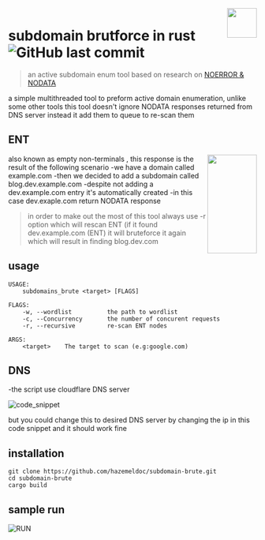 <a href="https://www.linkedin.com/in/ahmed-hazem-b50124215">
    <img src="https://raw.githubusercontent.com/hazemeldoc/subdomain-brute/master/img/logo.svg" align="right" height="60" />
</a>

# subdomain brutforce in rust ![GitHub last commit](https://img.shields.io/github/last-commit/hazemeldoc/subdomain-brute?style=plastic)

> an active subdomain enum tool based on research on [NOERROR & NODATA](https://www.securesystems.de/blog/enhancing-subdomain-enumeration-ents-and-noerror/)

a simple multithreaded tool to preform active domain enumeration, unlike some other tools this tool doesn't ignore NODATA responses returned from DNS server instead it add them to queue to re-scan them

## ENT
<img src="https://github.com/hazemeldoc/subdomain-brute/raw/master/img/DNS_hierarchy.png" align="right" width="100" height="200"/>
also known as empty non-terminals , this response is the result of the following scenario
-we have a domain called example.com
-then we decided to add a subdomain called blog.dev.example.com
-despite not adding a dev.example.com entry it's automatically created
-in this case dev.exaple.com return NODATA response



>in order to make out the most of this tool always use -r option which will rescan ENT (if it found dev.example.com (ENT) it will bruteforce it again which will result in finding blog.dev.com 

## usage

```
USAGE:
    subdomains_brute <target> [FLAGS]

FLAGS:
    -w, --wordlist          the path to wordlist
    -c, --Concurrency       the number of concurent requests
    -r, --recursive         re-scan ENT nodes

ARGS:
    <target>    The target to scan (e.g:google.com)
```

## DNS 

-the script use cloudflare DNS server

![code_snippet](https://raw.githubusercontent.com/hazemeldoc/subdomain-brute/master/img/code.svg)

but you could change this to desired DNS server by changing the ip in this code snippet and it should work fine

## installation
```
git clone https://github.com/hazemeldoc/subdomain-brute.git
cd subdomain-brute
cargo build
```

## sample run
![RUN](https://github.com/hazemeldoc/subdomain-brute/raw/master/img/github.gif)
